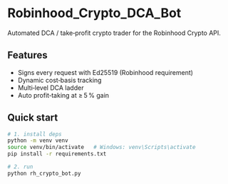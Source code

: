# Robinhood_Crypto_DCA_Bot

Automated DCA / take‑profit crypto trader for the Robinhood Crypto API.

## Features
* Signs every request with Ed25519 (Robinhood requirement)
* Dynamic cost‑basis tracking
* Multi‑level DCA ladder
* Auto profit‑taking at ≥ 5 % gain

## Quick start

```bash
# 1. install deps
python -m venv venv
source venv/bin/activate   # Windows: venv\Scripts\activate
pip install -r requirements.txt

# 2. run
python rh_crypto_bot.py
